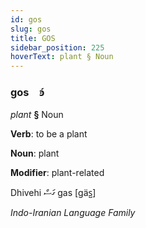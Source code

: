 ```yaml
---
id: gos
slug: gos
title: GOS
sidebar_position: 225
hoverText: plant § Noun
---
```


### gos&emsp;<span kind="abugida">ꜿ́</span>

*plant* **§** Noun

**Verb**: to be a plant

**Noun**: plant

**Modifier**: plant-related

Dhivehi ގަސް gas [ɡäs̺]

*Indo-Iranian Language Family*